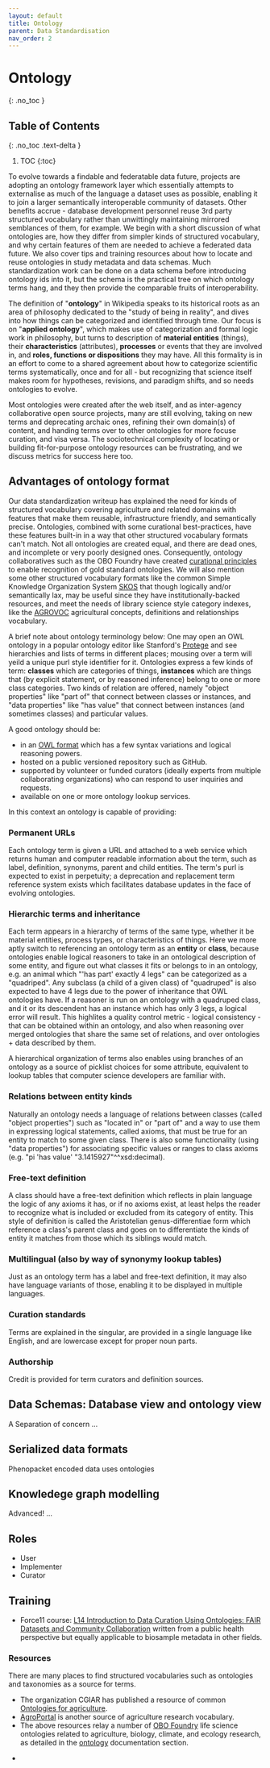 ```yaml
---
layout: default
title: Ontology
parent: Data Standardisation
nav_order: 2
---
```


# Ontology
{: .no_toc }

## Table of Contents
{: .no_toc .text-delta }

1. TOC
{:toc}

To evolve towards a findable and federatable data future, projects are adopting an ontology framework layer which essentially attempts to externalise as much of the language a dataset uses as possible, enabling it to join a larger semantically interoperable community of datasets.  Other benefits accrue - database development personnel reuse 3rd party structured vocabulary rather than unwittingly maintaining mirrored semblances of them, for example.  We begin with a short discussion of what ontologies are, how they differ from simpler kinds of structured vocabulary, and why certain features of them are needed to achieve a federated data future.  We also cover tips and training resources about how to locate and reuse ontologies in study metadata and data schemas.   Much standardization work can be done on a data schema before introducing ontology ids into it, but the schema is the practical tree on which ontology terms hang, and they then provide the comparable fruits of interoperability. 

The definition of "**ontology**" in Wikipedia speaks to its historical roots as an area of philosophy dedicated to the "study of being in reality", and dives into how things can be categorized and identified through time.  Our focus is on "**applied ontology**", which makes use of categorization and formal logic work in philosophy, but turns to description of **material entities** (things), their **characteristics** (attributes), **processes** or events that they are involved in, and **roles, functions or dispositions** they may have.  All this formality is in an effort to come to a shared agreement about how to categorize scientific terms systematically, once and for all - but recognizing that science itself makes room for hypotheses, revisions, and paradigm shifts, and so needs ontologies to evolve.

Most ontologies were created after the web itself, and as inter-agency collaborative open source projects, many are still evolving, taking on new terms and deprecating archaic ones, refining their own domain(s) of content, and handing terms over to other ontologies for more focuse curation, and visa versa.  The sociotechnical complexity of locating or building fit-for-purpose ontology resources can be frustrating, and we discuss metrics for success here too.

## Advantages of ontology format
Our data standardization writeup has explained the need for kinds of structured vocabulary covering agriculture and related domains with features that make them reusable, infrastructure friendly, and semantically precise.  Ontologies, combined with some curational best-practices, have these features built-in in a way that other structured vocabulary formats can't match.  Not all ontologies are created equal, and there are dead ones, and incomplete or very poorly designed ones.  Consequently, ontology collaboratives such as the OBO Foundry have created [curational principles](https://obofoundry.org/principles/fp-000-summary.html) to enable recognition of gold standard ontologies. We will also mention some other structured vocabulary formats like the common Simple Knowledge Organization System [SKOS](https://en.wikipedia.org/wiki/Simple_Knowledge_Organization_System) that though logically and/or semantically lax, may be useful since they have institutionally-backed resources, and meet the needs of library science style category indexes, like the [AGROVOC](https://www.fao.org/agrovoc/) agricultural concepts, definitions and relationships vocabulary.

A brief note about ontology terminology below: One may open an OWL ontology in a popular ontology editor like Stanford's [Protege](https://protege.stanford.edu/) and see hierarchies and lists of terms in different places; mousing over a term will yeild a unique purl style identifier for it.  Ontologies express a few kinds of term: **classes** which are categories of things, **instances** which are things that (by explicit statement, or by reasoned inference) belong to one or more class categories.  Two kinds of relation are offered, namely "object properties" like "part of" that connect between classes or instances, and "data properties" like "has value" that connect between instances (and sometimes classes) and particular values.

A good ontology should be:

* in an [OWL format](https://en.wikipedia.org/wiki/Web_Ontology_Language) which has a few syntax variations and logical reasoning powers.
* hosted on a public versioned repository such as GitHub.
* supported by volunteer or funded curators (ideally experts from multiple collaborating organizations) who can respond to user inquiries and requests.
* available on one or more ontology lookup services.

In this context an ontology is capable of providing:

### Permanent URLs
Each ontology term is given a URL and attached to a web service which returns human and computer readable information about the term, such as label, definition, synonyms, parent and child entities. The term's purl is expected to exist in perpetuity; a deprecation and replacement term reference system exists which facilitates database updates in the face of evolving ontologies. 

### Hierarchic terms and inheritance
Each term appears in a hierarchy of terms of the same type, whether it be material entities, process types, or characteristics of things.  Here we more aptly switch to referencing an ontology term as an **entity** or **class**, because ontologies enable logical reasoners to take in an ontological description of some entity, and figure out what classes it fits or belongs to in an ontology, e.g. an animal which "'has part' exactly 4 legs" can be categorized as a "quadriped".  Any subclass (a child of a given class) of "quadruped" is also expected to have 4 legs due to the power of inheritance that OWL ontologies have.  If a reasoner is run on an ontology with a quadruped class, and it or its descendent has an instance which has only 3 legs, a logical error will result.  This highlites a quality control metric - logical consistency - that can be obtained within an ontology, and also when reasoning over merged ontologies that share the same set of relations, and over ontologies + data described by them.

A hierarchical organization of terms also enables using branches of an ontology as a source of picklist choices for some attribute, equivalent to lookup tables that  computer science developers are familiar with.

### Relations between entity kinds
Naturally an ontology needs a language of relations between classes (called "object properties") such as "located in" or "part of" and a way to use them in expressing logical statements, called axioms, that must be true for an entity to match to some given class. There is also some functionality (using "data properties") for associating specific values or ranges to class axioms (e.g. "pi 'has value' "3.1415927"^^xsd:decimal).

### Free-text definition
A class should have a free-text definition which reflects in plain language the logic of any axioms it has, or if no axioms exist, at least helps the reader to recognize what is included or excluded from its category of entity.  This style of definition is called the Aristotelian genus-differentiae form which reference a class's parent class and goes on to differentiate the kinds of entity it matches from those which its siblings would match.

### Multilingual (also by way of synonymy lookup tables)
Just as an ontology term has a label and free-text definition, it may also have language variants of those, enabling it to be displayed in multiple languages.

### Curation standards
Terms are explained in the singular, are provided in a single language like English, and are lowercase except for proper noun parts.

### Authorship
Credit is provided for term curators and definition sources.

## Data Schemas: Database view and ontology view
A Separation of concern ...

## Serialized data formats
Phenopacket encoded data uses ontologies

## Knowledege graph modelling
Advanced! ...

## Roles
* User
* Implementer
* Curator

## Training

* Force11 course: [L14 Introduction to Data Curation Using Ontologies: FAIR Datasets and Community Collaboration](https://osf.io/fj38v/) written from a public health perspective but equally applicable to biosample metadata in other fields.

### Resources
There are many places to find structured vocabularies such as ontologies and taxonomies as a source for terms.

- The organization CGIAR has published a resource of common [Ontologies for agriculture](https://bigdata.cgiar.org/ontologies-for-agriculture/).
- [AgroPortal](https://agroportal.lirmm.fr/) is another source of agriculture research vocabulary.
- The above resources relay a number of [OBO Foundry](https://obofoundry.org/) life science ontologies related to agriculture, biology, climate, and ecology research, as detailed in the [ontology](https://github.com/ClimateSmartAgCollab/Documentation-en/blob/main/docs/Data_Standardization/ontology.md) documentation section.

* 
